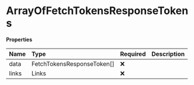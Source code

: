 # ArrayOfFetchTokensResponseTokens

**Properties**

| Name  | Type                       | Required | Description |
| :---- | :------------------------- | :------- | :---------- |
| data  | FetchTokensResponseToken[] | ❌       |             |
| links | Links                      | ❌       |             |
